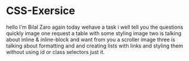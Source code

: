 # CSS-Exersice
hello I'm Bilal Zaro again 
today wehave a task i well tell you the questions quickly
image one request a table with some styling
image two is talking about inline & inline-block and want from you a scroller
image three is talking about formatting and and creating lists with links and styling them without using id or class selectors
just it.